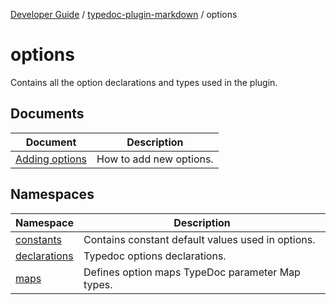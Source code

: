 [Developer Guide](../../README.md) / [typedoc-plugin-markdown](../README.md) / options

# options

Contains all the option declarations and types used in the plugin.

## Documents

| Document | Description |
| ------ | ------ |
| [Adding options](documents/Adding%20options.md) | How to add new options. |

## Namespaces

| Namespace | Description |
| ------ | ------ |
| [constants](namespaces/constants/README.md) | Contains constant default values used in options. |
| [declarations](namespaces/declarations/README.md) | Typedoc options declarations. |
| [maps](namespaces/maps/README.md) | Defines option maps TypeDoc parameter Map types. |
